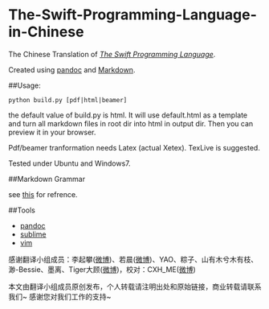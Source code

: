 The-Swift-Programming-Language-in-Chinese
=========================================

The Chinese Translation of <I>[The Swift Programming Language][3]</I>.

Created using [pandoc][1] and [Markdown][2].

##Usage:

    python build.py [pdf|html|beamer]

the default value of build.py is html. It will use default.html as a template and turn all markdown files in root dir into html in output dir. Then you can preview it in your browser.

Pdf/beamer tranformation needs Latex (actual Xetex). TexLive is suggested.

Tested under Ubuntu and Windows7.

##Markdown Grammar

see [this][4] for refrence.

##Tools

- [pandoc][5]
- [sublime][6]
- [vim][7]


[1]:http://johnmacfarlane.net/pandoc/ "pandoc"
[2]:http://wowubuntu.com/markdown/ "markdown"
[3]:https://developer.apple.com/library/prerelease/ios/documentation/Swift/Conceptual/Swift_Programming_Language/index.html "The Swift Programming Language"
[4]:http://wowubuntu.com/markdown/ "Markdown 语法说明 (简体中文版)"
[5]:http://johnmacfarlane.net/pandoc/installing.html "pandoc"
[6]:http://www.sublimetext.com/ "sublime"
[7]:http://www.vim.org/download.php "vim"


感谢翻译小组成员：李起攀([微博](http://weibo.com/liqipan "李起攀"))、若晨([微博](http://weibo.com/u/2508964602, "若晨"))、YAO、粽子、山有木兮木有枝、渺-Bessie、墨离、Tiger大顾([微博](http://weibo.com/guyiguy "微博"))，校对：CXH_ME([微博](http://weibo.com/sdqxcxh))

本文由翻译小组成员原创发布，个人转载请注明出处和原始链接，商业转载请联系我们~ 感谢您对我们工作的支持~
